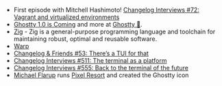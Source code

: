 - First episode with Mitchell Hashimoto! [Changelog Interviews #72: Vagrant and virtualized environments](https://changelog.com/podcast/72)
- [Ghostty 1.0 is Coming](https://mitchellh.com/writing/ghostty-is-coming) and more at [Ghostty 👻](https://mitchellh.com/ghostty).
- [Zig](https://ziglang.org) - Zig is a general-purpose programming language and toolchain for maintaining robust, optimal and reusable software.
- [Warp](https://www.warp.dev/)
- [Changelog & Friends #53: There’s a TUI for that](https://changelog.com/friends/53)
- [Changelog Interviews #511: The terminal as a platform](https://changelog.com/podcast/511)
- [Changelog Interviews #555: Back to the terminal of the future](https://changelog.com/podcast/555)
- [Michael Flarup](https://flarup.co) runs [Pixel Resort](https://www.pixelresort.com/) and created the Ghostty icon